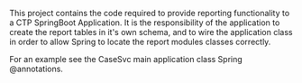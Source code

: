 This project contains the code required to provide reporting functionality to a CTP SpringBoot Application.
It is the responsibility of the application to create the report tables in it's own schema, and to wire the application 
class in order to allow Spring to locate the report modules classes correctly.

For an example see the CaseSvc main application class Spring @annotations.


